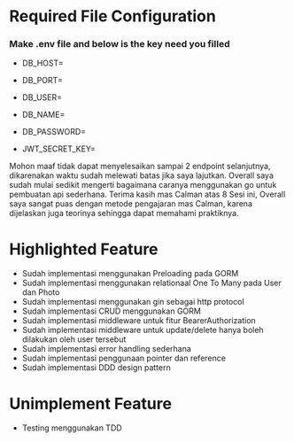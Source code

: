 # Required File Configuration

### Make .env file and below is the key need you filled

- DB_HOST=
- DB_PORT=
- DB_USER=
- DB_NAME=
- DB_PASSWORD=

- JWT_SECRET_KEY=

Mohon maaf tidak dapat menyelesaikan sampai 2 endpoint selanjutnya,
dikarenakan waktu sudah melewati batas jika saya lajutkan. Overall
saya sudah mulai sedikit mengerti bagaimana caranya menggunakan go
untuk pembuatan api sederhana. Terima kasih mas Calman atas 8 Sesi
ini, Overall saya sangat puas dengan metode pengajaran mas Calman,
karena dijelaskan juga teorinya sehingga dapat memahami praktiknya.

# Highlighted Feature

- Sudah implementasi menggunakan Preloading pada GORM
- Sudah implementasi menggunakan relationaal One To Many pada User dan Photo
- Sudah implementasi menggunakan gin sebagai http protocol
- Sudah implementasi CRUD menggunakan GORM
- Sudah implementasi middleware untuk fitur BearerAuthorization
- Sudah implementasi middleware untuk update/delete hanya boleh dilakukan oleh user tersebut
- Sudah implementasi error handling sederhana
- Sudah implementasi penggunaan pointer dan reference
- Sudah implementasi DDD design pattern

# Unimplement Feature

- Testing menggunakan TDD
